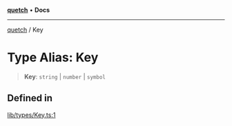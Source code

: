 [**quetch**](../README.md) • **Docs**

***

[quetch](../README.md) / Key

# Type Alias: Key

> **Key**: `string` \| `number` \| `symbol`

## Defined in

[lib/types/Key.ts:1](https://github.com/nevoland/quetch/blob/b70842cb9761fe7c217edef26e0fbc90449abccb/lib/types/Key.ts#L1)
